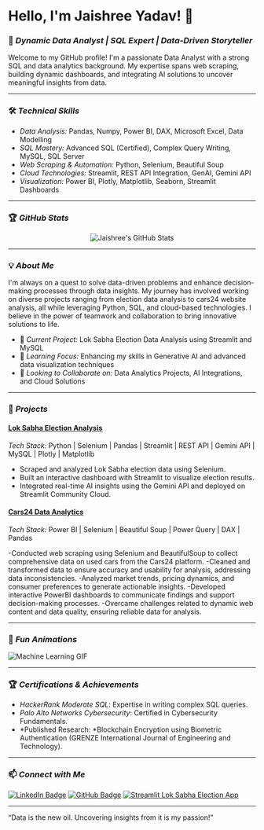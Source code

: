 # Hello, I'm Jaishree Yadav! 👋

### 🚀 *Dynamic Data Analyst | SQL Expert | Data-Driven Storyteller*

Welcome to my GitHub profile! I'm a passionate Data Analyst with a strong SQL and data analytics background. My expertise spans web scraping, building dynamic dashboards, and integrating AI solutions to uncover meaningful insights from data.

---

### 🛠 *Technical Skills*

- *Data Analysis:* Pandas, Numpy, Power BI, DAX, Microsoft Excel, Data Modelling
- *SQL Mastery:* Advanced SQL (Certified), Complex Query Writing, MySQL, SQL Server
- *Web Scraping & Automation:* Python, Selenium, Beautiful Soup
- *Cloud Technologies:* Streamlit, REST API Integration, GenAI, Gemini API
- *Visualization:* Power BI, Plotly, Matplotlib, Seaborn, Streamlit Dashboards

---

### 🏆 *GitHub Stats*

<div align="center">
  
  ![Jaishree's GitHub Stats](https://github-readme-stats.vercel.app/api?username=Jayadavv&show_icons=true&theme=radical)



</div>

---

### 💡 *About Me*

I'm always on a quest to solve data-driven problems and enhance decision-making processes through data insights. My journey has involved working on diverse projects ranging from election data analysis to cars24 website analysis, all while leveraging Python, SQL, and cloud-based technologies. I believe in the power of teamwork and collaboration to bring innovative solutions to life.

- 🔭 *Current Project:* Lok Sabha Election Data Analysis using Streamlit and MySQL
- 🌱 *Learning Focus:* Enhancing my skills in Generative AI and advanced data visualization techniques
- 👯 *Looking to Collaborate on:* Data Analytics Projects, AI Integrations, and Cloud Solutions

---

### 🌟 *Projects*

#### [Lok Sabha Election Analysis](https://github.com/anjanicoder/Lok-Sabha-Election-Analysis)
*Tech Stack:* Python | Selenium | Pandas | Streamlit | REST API | Gemini API | MySQL | Plotly | Matplotlib

- Scraped and analyzed Lok Sabha election data using Selenium.
- Built an interactive dashboard with Streamlit to visualize election results.
- Integrated real-time AI insights using the Gemini API and deployed on Streamlit Community Cloud.

#### [Cars24 Data Analytics](https://github.com/jeeteshwar0786/car_24)
*Tech Stack:* Power BI | Selenium | Beautiful Soup | Power Query | DAX | Pandas

-Conducted web scraping using Selenium and BeautifulSoup to collect comprehensive data on used cars from the Cars24 platform.
-Cleaned and transformed data to ensure accuracy and usability for analysis, addressing data inconsistencies.
-Analyzed market trends, pricing dynamics, and consumer preferences to generate actionable insights.
-Developed interactive PowerBI dashboards to communicate findings and support decision-making processes.
-Overcame challenges related to dynamic web content and data quality, ensuring reliable data for analysis.

---

### 🎉 *Fun Animations*

![Machine Learning GIF](https://digitalcreativemind.com/wp-content/uploads/2021/06/Analytics_amp_Data_Science.gif)



---

### 🏆 *Certifications & Achievements*

- *HackerRank Moderate SQL*: Expertise in writing complex SQL queries.
- *Palo Alto Networks Cybersecurity*: Certified in Cybersecurity Fundamentals.
- *Published Research: *Blockchain Encryption using Biometric Authentication (GRENZE International Journal of Engineering and Technology).

---


### 📫 *Connect with Me*

[![LinkedIn Badge](https://img.shields.io/badge/-Jaishree%20Yadav-blue?style=flat-square&logo=Linkedin&logoColor=white&link=https://www.linkedin.com/in/Jaishree-Yadav)](https://www.linkedin.com/in/jaishree-yadav)
[![GitHub Badge](https://img.shields.io/badge/-Jayadavv-333?style=flat-square&logo=github&logoColor=white&link=https://github.com/Jayadavv)](https://github.com/Jayadavv)
[![Streamlit Lok Sabha Election App](https://img.shields.io/badge/Streamlit-App-green?style=flat-square&link=https://lok-sabha-election-analysis.streamlit.app/)](https://lok-sabha-election-analysis.streamlit.app/)

---

“Data is the new oil. Uncovering insights from it is my passion!”

